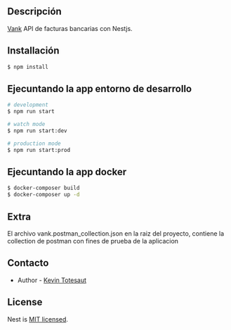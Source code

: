 

## Descripción

[Vank](https://safe-oasis-61328.herokuapp.com/docs) API de facturas bancarias con Nestjs.

## Installación

```bash
$ npm install
```

## Ejecuntando la app entorno de desarrollo

```bash
# development
$ npm run start

# watch mode
$ npm run start:dev

# production mode
$ npm run start:prod
```

## Ejecuntando la app docker

```bash
$ docker-composer build
$ docker-composer up -d
```

## Extra

El archivo vank.postman_collection.json en la raiz del proyecto, contiene la collection de postman con fines de prueba de la aplicacion
## Contacto

- Author - [Kevin Totesaut](https://github.com/errrTote)

## License

Nest is [MIT licensed](LICENSE).
